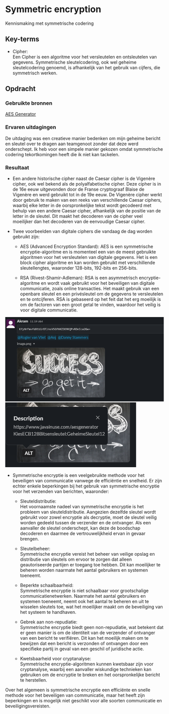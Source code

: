 # Symmetric encryption
Kennismaking met symmetrische codering
## Key-terms
- Cipher:  
Een Cipher is een algoritme voor het versleutelen en ontsleutelen van gegevens. Symmetrische sleutelcodering, ook wel geheime sleutelcodering genoemd, is afhankelijk van het gebruik van cijfers, die symmetrisch werken.

## Opdracht
### Gebruikte bronnen
[AES Generator](https://www.javainuse.com/aesgenerator)
[]()

### Ervaren uitdagingen
De uitdaging was een creatieve manier bedenken om mijn geheime bericht en sleutel over te dragen aan teamgenoot zonder dat deze werd onderschept. Ik heb voor een simpele manier gekozen omdat symmetrische codering tekortkomingen heeft die ik niet kan tackelen.
### Resultaat
- Een andere historische cipher naast de Caesar cipher is de Vigenère cipher, ook wel bekend als de polyalfabetische cipher. Deze cipher is in de 16e eeuw uitgevonden door de Franse cryptograaf Blaise de Vigenère en werd gebruikt tot in de 19e eeuw. De Vigenère cipher werkt door gebruik te maken van een reeks van verschillende Caesar ciphers, waarbij elke letter in de oorspronkelijke tekst wordt gecodeerd met behulp van een andere Caesar cipher, afhankelijk van de positie van de letter in de sleutel. Dit maakt het decoderen van de cipher veel moeilijker dan het decoderen van de eenvoudige Caesar cipher.  

- Twee voorbeelden van digitale ciphers die vandaag de dag worden gebruikt zijn:

  - AES (Advanced Encryption Standard): AES is een symmetrische encryptie-algoritme en is momenteel een van de meest gebruikte algoritmen voor het versleutelen van digitale gegevens. Het is een block cipher algoritme en kan worden gebruikt met verschillende sleutellengtes, waaronder 128-bits, 192-bits en 256-bits.

  - RSA (Rivest-Shamir-Adleman): RSA is een asymmetrisch encryptie-algoritme en wordt vaak gebruikt voor het beveiligen van digitale communicatie, zoals online transacties. Het maakt gebruik van een openbare sleutel en een privésleutel om de gegevens te versleutelen en te ontcijferen. RSA is gebaseerd op het feit dat het erg moeilijk is om de factoren van een groot getal te vinden, waardoor het veilig is voor digitale communicatie.
  
   
![message](/00_includes/Week-3-img/SEC-04_mssg.png)
![Key](/00_includes/Week-3-img/SEC-04_key.png)
- Symmetrische encryptie is een veelgebruikte methode voor het beveiligen van communicatie vanwege de efficiëntie en snelheid. Er zijn echter enkele beperkingen bij het gebruik van symmetrische encryptie voor het verzenden van berichten, waaronder:

  - Sleuteldistributie:  
  Het voornaamste nadeel van symmetrische encryptie is het probleem van sleuteldistributie. Aangezien dezelfde sleutel wordt gebruikt voor zowel encryptie als decryptie, moet de sleutel veilig worden gedeeld tussen de verzender en de ontvanger. Als een aanvaller de sleutel onderschept, kan deze de boodschap decoderen en daarmee de vertrouwelijkheid ervan in gevaar brengen.

  - Sleutelbeheer:  
  Symmetrische encryptie vereist het beheer van veilige opslag en distributie van sleutels om ervoor te zorgen dat alleen geautoriseerde partijen er toegang toe hebben. Dit kan moeilijker te beheren worden naarmate het aantal gebruikers en systemen toeneemt.

  - Beperkte schaalbaarheid:  
  Symmetrische encryptie is niet schaalbaar voor grootschalige communicatienetwerken. Naarmate het aantal gebruikers en systemen toeneemt, neemt ook het aantal te beheren en uit te wisselen sleutels toe, wat het moeilijker maakt om de beveiliging van het systeem te handhaven.

  - Gebrek aan non-repudiatie:  
  Symmetrische encryptie biedt geen non-repudiatie, wat betekent dat er geen manier is om de identiteit van de verzender of ontvanger van een bericht te verifiëren. Dit kan het moeilijk maken om te bewijzen dat een bericht is verzonden of ontvangen door een specifieke partij in geval van een geschil of juridische actie.

  - Kwetsbaarheid voor cryptanalyse:  
  Symmetrische encryptie-algoritmen kunnen kwetsbaar zijn voor cryptanalyse, waarbij een aanvaller wiskundige technieken kan gebruiken om de encryptie te breken en het oorspronkelijke bericht te herstellen.

Over het algemeen is symmetrische encryptie een efficiënte en snelle methode voor het beveiligen van communicatie, maar het heeft zijn beperkingen en is mogelijk niet geschikt voor alle soorten communicatie en beveiligingsvereisten.